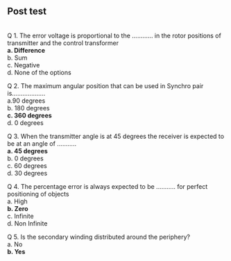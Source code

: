 ## Post test
<br>
Q 1. The error voltage is proportional to the ............ in the rotor positions of transmitter and the  control transformer<br>
<b>a. Difference<br></b>
b. Sum <br>
c. Negative <br>
d. None of the options<br>

Q 2. The maximum angular position that can be used in Synchro pair is...................<br>
a.90 degrees<br>
b. 180 degrees<br>
<b>c. 360 degrees<br></b>
d. 0 degrees<br>

Q 3. When the transmitter angle is at 45 degrees the receiver is expected to be at an angle of ...........<br>
<b>a. 45 degrees<br></b>
b. 0 degrees<br>
c. 60 degrees<br>
d. 30 degrees<br>

Q 4. The percentage error is always expected to be ........... for perfect positioning of objects<br>
a. High<br>
<b>b. Zero <br></b>
c. Infinite<br>
d. Non Infinite<br>

Q 5.  Is the secondary winding distributed around the periphery?<br>
a. No<br>
<b>b. Yes<br></b>

